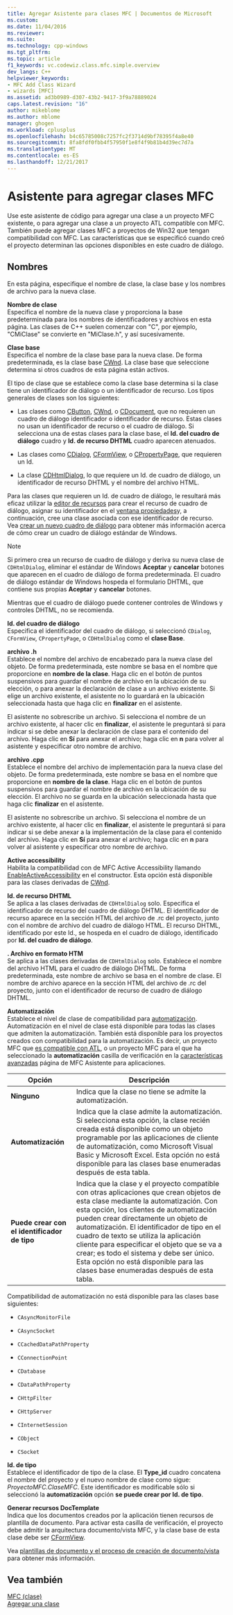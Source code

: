 ```yaml
---
title: Agregar Asistente para clases MFC | Documentos de Microsoft
ms.custom: 
ms.date: 11/04/2016
ms.reviewer: 
ms.suite: 
ms.technology: cpp-windows
ms.tgt_pltfrm: 
ms.topic: article
f1_keywords: vc.codewiz.class.mfc.simple.overview
dev_langs: C++
helpviewer_keywords:
- MFC Add Class Wizard
- wizards [MFC]
ms.assetid: ad3b0989-d307-43b2-9417-3f9a78889024
caps.latest.revision: "16"
author: mikeblome
ms.author: mblome
manager: ghogen
ms.workload: cplusplus
ms.openlocfilehash: b4c65785008c7257fc2f3714d9bf78395f4a8e40
ms.sourcegitcommit: 8fa8fdf0fbb4f57950f1e8f4f9b81b4d39ec7d7a
ms.translationtype: MT
ms.contentlocale: es-ES
ms.lasthandoff: 12/21/2017
---
```

# <a name="mfc-add-class-wizard"></a>Asistente para agregar clases MFC
Use este asistente de código para agregar una clase a un proyecto MFC existente, o para agregar una clase a un proyecto ATL compatible con MFC. También puede agregar clases MFC a proyectos de Win32 que tengan compatibilidad con MFC. Las características que se especificó cuando creó el proyecto determinan las opciones disponibles en este cuadro de diálogo.  
  
## <a name="names"></a>Nombres  
 En esta página, especifique el nombre de clase, la clase base y los nombres de archivo para la nueva clase.  
  
 **Nombre de clase**  
 Especifica el nombre de la nueva clase y proporciona la base predeterminada para los nombres de identificadores y archivos en esta página. Las clases de C++ suelen comenzar con "C", por ejemplo, "CMiClase" se convierte en "MiClase.h", y así sucesivamente.  
  
 **Clase base**  
 Especifica el nombre de la clase base para la nueva clase. De forma predeterminada, es la clase base [CWnd](../../mfc/reference/cwnd-class.md). La clase base que seleccione determina si otros cuadros de esta página están activos.  
  
 El tipo de clase que se establece como la clase base determina si la clase tiene un identificador de diálogo o un identificador de recurso. Los tipos generales de clases son los siguientes:  
  
-   Las clases como [CButton](../../mfc/reference/cbutton-class.md), [CWnd](../../mfc/reference/cwnd-class.md), o [CDocument](../../mfc/reference/cdocument-class.md), que no requieren un cuadro de diálogo identificador o identificador de recurso. Estas clases no usan un identificador de recurso o el cuadro de diálogo. Si selecciona una de estas clases para la clase base, el **Id. del cuadro de diálogo** cuadro y **Id. de recurso DHTML** cuadro aparecen atenuados.  
  
-   Las clases como [CDialog](../../mfc/reference/cdialog-class.md), [CFormView](../../mfc/reference/cformview-class.md), o [CPropertyPage](../../mfc/reference/cpropertypage-class.md), que requieren un Id.  
  
-   La clase [CDHtmlDialog](../../mfc/reference/cdhtmldialog-class.md), lo que requiere un Id. de cuadro de diálogo, un identificador de recurso DHTML y el nombre del archivo HTML.  
  
 Para las clases que requieren un Id. de cuadro de diálogo, le resultará más eficaz utilizar la [editor de recursos](../../windows/resource-editors.md) para crear el recurso de cuadro de diálogo, asignar su identificador en el [ventana propiedades](/visualstudio/ide/reference/properties-window)y, a continuación, cree una clase asociada con ese identificador de recurso. Vea [crear un nuevo cuadro de diálogo](../../windows/creating-a-new-dialog-box.md) para obtener más información acerca de cómo crear un cuadro de diálogo estándar de Windows.  
  
> [!NOTE]
>  Si primero crea un recurso de cuadro de diálogo y deriva su nueva clase de `CDHtmlDialog`, eliminar el estándar de Windows **Aceptar** y **cancelar** botones que aparecen en el cuadro de diálogo de forma predeterminada. El cuadro de diálogo estándar de Windows hospeda el formulario DHTML, que contiene sus propias **Aceptar** y **cancelar** botones.  
  
 Mientras que el cuadro de diálogo puede contener controles de Windows y controles DHTML, no se recomienda.  
  
 **Id. del cuadro de diálogo**  
 Especifica el identificador del cuadro de diálogo, si seleccionó `CDialog`, `CFormView`, `CPropertyPage`, o `CDHtmlDialog` como el **clase Base**.  
  
 **archivo .h**  
 Establece el nombre del archivo de encabezado para la nueva clase del objeto. De forma predeterminada, este nombre se basa en el nombre que proporcione en **nombre de la clase**. Haga clic en el botón de puntos suspensivos para guardar el nombre de archivo en la ubicación de su elección, o para anexar la declaración de clase a un archivo existente. Si elige un archivo existente, el asistente no lo guardará en la ubicación seleccionada hasta que haga clic en **finalizar** en el asistente.  
  
 El asistente no sobrescribe un archivo. Si selecciona el nombre de un archivo existente, al hacer clic en **finalizar**, el asistente le preguntará si para indicar si se debe anexar la declaración de clase para el contenido del archivo. Haga clic en **Sí** para anexar el archivo; haga clic en **n** para volver al asistente y especificar otro nombre de archivo.  
  
 **archivo .cpp**  
 Establece el nombre del archivo de implementación para la nueva clase del objeto. De forma predeterminada, este nombre se basa en el nombre que proporcione en **nombre de la clase**. Haga clic en el botón de puntos suspensivos para guardar el nombre de archivo en la ubicación de su elección. El archivo no se guarda en la ubicación seleccionada hasta que haga clic **finalizar** en el asistente.  
  
 El asistente no sobrescribe un archivo. Si selecciona el nombre de un archivo existente, al hacer clic en **finalizar**, el asistente le preguntará si para indicar si se debe anexar a la implementación de la clase para el contenido del archivo. Haga clic en **Sí** para anexar el archivo; haga clic en **n** para volver al asistente y especificar otro nombre de archivo.  
  
 **Active accessibility**  
 Habilita la compatibilidad con de MFC Active Accessibility llamando [EnableActiveAccessibility](../../mfc/reference/cwnd-class.md#enableactiveaccessibility) en el constructor. Esta opción está disponible para las clases derivadas de [CWnd](../../mfc/reference/cwnd-class.md).  
  
 **Id. de recurso DHTML**  
 Se aplica a las clases derivadas de `CDHtmlDialog` solo. Especifica el identificador de recurso del cuadro de diálogo DHTML. El identificador de recurso aparece en la sección HTML del archivo de .rc del proyecto, junto con el nombre de archivo del cuadro de diálogo HTML. El recurso DHTML, identificado por este Id., se hospeda en el cuadro de diálogo, identificado por **Id. del cuadro de diálogo**.  
  
 **. Archivo en formato HTM**  
 Se aplica a las clases derivadas de `CDHtmlDialog` solo. Establece el nombre del archivo HTML para el cuadro de diálogo DHTML. De forma predeterminada, este nombre de archivo se basa en el nombre de clase. El nombre de archivo aparece en la sección HTML del archivo de .rc del proyecto, junto con el identificador de recurso de cuadro de diálogo DHTML.  
  
 **Automatización**  
 Establece el nivel de clase de compatibilidad para [automatización](../../mfc/automation.md). Automatización en el nivel de clase está disponible para todas las clases que admiten la automatización. También está disponible para los proyectos creados con compatibilidad para la automatización. Es decir, un proyecto MFC que [es compatible con ATL](../../atl/reference/mfc-support-in-atl-projects.md), o un proyecto MFC para el que ha seleccionado la **automatización** casilla de verificación en la [características avanzadas](../../mfc/reference/advanced-features-mfc-application-wizard.md) página de MFC Asistente para aplicaciones.  
  
|Opción|Descripción|  
|------------|-----------------|  
|**Ninguno**|Indica que la clase no tiene se admite la automatización.|  
|**Automatización**|Indica que la clase admite la automatización. Si selecciona esta opción, la clase recién creada está disponible como un objeto programable por las aplicaciones de cliente de automatización, como Microsoft Visual Basic y Microsoft Excel. Esta opción no está disponible para las clases base enumeradas después de esta tabla.|  
|**Puede crear con el identificador de tipo**|Indica que la clase y el proyecto compatible con otras aplicaciones que crean objetos de esta clase mediante la automatización. Con esta opción, los clientes de automatización pueden crear directamente un objeto de automatización. El identificador de tipo en el cuadro de texto se utiliza la aplicación cliente para especificar el objeto que se va a crear; es todo el sistema y debe ser único. Esta opción no está disponible para las clases base enumeradas después de esta tabla.|  
  
 Compatibilidad de automatización no está disponible para las clases base siguientes:  
  
-   `CAsyncMonitorFile`  
  
-   `CAsyncSocket`  
  
-   `CCachedDataPathProperty`  
  
-   `CConnectionPoint`  
  
-   `CDatabase`  
  
-   `CDataPathProperty`  
  
-   `CHttpFilter`  
  
-   `CHttpServer`  
  
-   `CInternetSession`  
  
-   `CObject`  
  
-   `CSocket`  
  
 **Id. de tipo**  
 Establece el identificador de tipo de la clase. El **Type_id** cuadro concatena el nombre del proyecto y el nuevo nombre de clase como sigue: *ProyectoMFC.ClaseMFC*. Este identificador es modificable sólo si seleccionó la **automatización** opción **se puede crear por Id. de tipo**.  
  
 **Generar recursos DocTemplate**  
 Indica que los documentos creados por la aplicación tienen recursos de plantilla de documento. Para activar esta casilla de verificación, el proyecto debe admitir la arquitectura documento/vista MFC, y la clase base de esta clase debe ser [CFormView](../../mfc/reference/cformview-class.md).  
  
 Vea [plantillas de documento y el proceso de creación de documento/vista](../../mfc/document-templates-and-the-document-view-creation-process.md) para obtener más información.  
  
## <a name="see-also"></a>Vea también  
 [MFC (clase)](../../mfc/reference/adding-an-mfc-class.md)   
 [Agregar una clase](../../ide/adding-a-class-visual-cpp.md)
